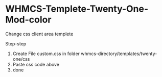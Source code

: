 # WHMCS-Templete-Twenty-One-Mod-color
Change css client area templete

Step-step
1. Create File custom.css in folder whmcs-directory/templates/twenty-one/css
2. Paste css code above
3. done


